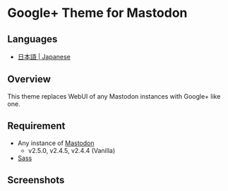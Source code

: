 # Google+ Theme for Mastodon


## Languages
* [日本語 | Japanese](./README[Japanese].md)


## Overview
This theme replaces WebUI of any Mastodon instances with Google+ like one.


## Requirement
* Any instance of [Mastodon](https://github.com/tootsuite/mastodon)
  * v2.5.0, v2.4.5, v2.4.4 (Vanilla)
* [Sass](https://sass-lang.com)


## Screenshots